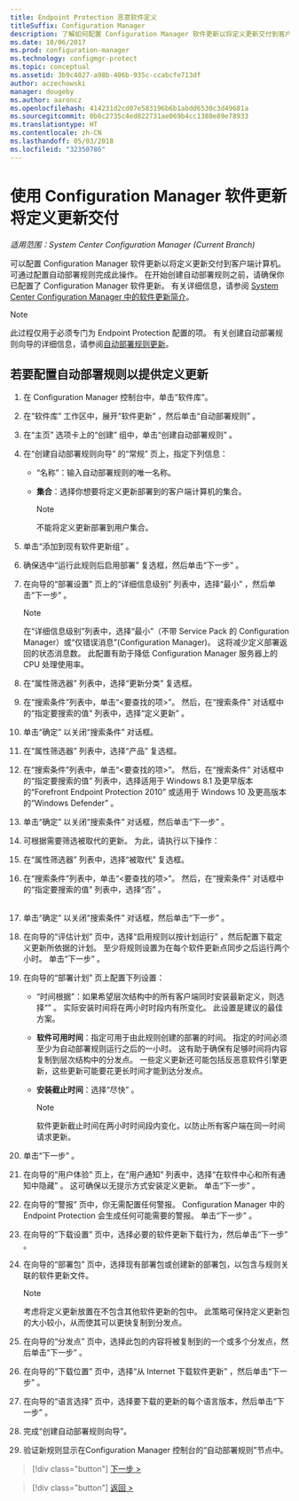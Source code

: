 ```yaml
---
title: Endpoint Protection 恶意软件定义
titleSuffix: Configuration Manager
description: 了解如何配置 Configuration Manager 软件更新以将定义更新交付到客户端计算机。
ms.date: 10/06/2017
ms.prod: configuration-manager
ms.technology: configmgr-protect
ms.topic: conceptual
ms.assetid: 3b9c4027-a98b-406b-935c-ccabcfe713df
author: aczechowski
manager: dougeby
ms.author: aaroncz
ms.openlocfilehash: 414231d2cd07e583196b6b1abdd6530c3d49681a
ms.sourcegitcommit: 0b0c2735c4ed822731ae069b4cc1380e89e78933
ms.translationtype: HT
ms.contentlocale: zh-CN
ms.lasthandoff: 05/03/2018
ms.locfileid: "32350786"
---
```

#  <a name="using-configuration-manager-software-updates-to-deliver-definition-updates"></a>使用 Configuration Manager 软件更新将定义更新交付

*适用范围：System Center Configuration Manager (Current Branch)*


 可以配置 Configuration Manager 软件更新以将定义更新交付到客户端计算机。 可通过配置自动部署规则完成此操作。 在开始创建自动部署规则之前，请确保你已配置了 Configuration Manager 软件更新。 有关详细信息，请参阅 [System Center Configuration Manager 中的软件更新简介](/sccm/sum/understand/software-updates-introduction)。

> [!NOTE]
>  此过程仅用于必须专门为 Endpoint Protection 配置的项。 有关创建自动部署规则向导的详细信息，请参阅[自动部署规则更新](/sccm/sum/deploy-use/automatically-deploy-software-updates)。

## <a name="to-configure-an-automatic-deployment-rule-to-deliver-definition-updates"></a>若要配置自动部署规则以提供定义更新

1.  在 Configuration Manager 控制台中，单击“软件库”。

2.  在“软件库”  工作区中，展开“软件更新” ，然后单击“自动部署规则” 。

3.  在“主页”  选项卡上的“创建”  组中，单击“创建自动部署规则” 。

4.  在“创建自动部署规则向导”  的“常规” 页上，指定下列信息：

    -   “名称”：输入自动部署规则的唯一名称。

    -   **集合**：选择你想要将定义更新部署到的客户端计算机的集合。

        > [!NOTE]
        >  不能将定义更新部署到用户集合。

5.  单击“添加到现有软件更新组” 。

6.  确保选中“运行此规则后启用部署”   复选框，然后单击“下一步” 。

7.  在向导的“部署设置”  页上的“详细信息级别”  列表中，选择“最小” ，然后单击“下一步” 。

    > [!NOTE]
    >  在“详细信息级别”列表中，选择“最小”（不带 Service Pack 的 Configuration Manager）或“仅错误消息”(Configuration Manager)。 这将减少定义部署返回的状态消息数。 此配置有助于降低 Configuration Manager 服务器上的 CPU 处理使用率。

8.  在“属性筛选器”  列表中，选择“更新分类”  复选框。

9. 在“搜索条件”列表中，单击“<要查找的项\>”。 然后，在“搜索条件”  对话框中的“指定要搜索的值”  列表中，选择“定义更新” 。

10. 单击“确定”  以关闭“搜索条件”  对话框。

11. 在“属性筛选器”  列表中，选择“产品”  复选框。

12. 在“搜索条件”列表中，单击“<要查找的项\>”。 然后，在“搜索条件”  对话框中的“指定要搜索的值”  列表中，选择适用于 Windows 8.1 及更早版本的“Forefront Endpoint Protection 2010”  或适用于 Windows 10 及更高版本的“Windows Defender”  。

13. 单击“确定”  以关闭“搜索条件”  对话框，然后单击“下一步” 。

14. 可根据需要筛选被取代的更新。   为此，请执行以下操作：
  1.  在“属性筛选器”  列表中，选择“被取代”  复选框。
  2.  在“搜索条件”列表中，单击“<要查找的项\>”。 然后，在“搜索条件”  对话框中的“指定要搜索的值”  列表中，选择“否” 。  <br><br>

15. 单击“确定”  以关闭“搜索条件”  对话框，然后单击“下一步” 。

16. 在向导的“评估计划”  页中，选择“启用规则以按计划运行” ，然后配置下载定义更新所依据的计划。 至少将规则设置为在每个软件更新点同步之后运行两个小时。 单击“下一步” 。

17. 在向导的“部署计划”  页上配置下列设置：

    -   “时间根据”：如果希望层次结构中的所有客户端同时安装最新定义，则选择“”  。 实际安装时间将在两小时时段内有所变化。 此设置是建议的最佳方案。

    -   **软件可用时间**：指定可用于由此规则创建的部署的时间。 指定的时间必须至少为自动部署规则运行之后的一小时。 这有助于确保有足够时间将内容复制到层次结构中的分发点。 一些定义更新还可能包括反恶意软件引擎更新，这些更新可能要花更长时间才能到达分发点。

    -   **安装截止时间**：选择“尽快” 。

        > [!NOTE]
        >  软件更新截止时间在两小时时间段内变化，以防止所有客户端在同一时间请求更新。

18. 单击“下一步” 。

19. 在向导的“用户体验”  页上，在“用户通知”  列表中，选择“在软件中心和所有通知中隐藏” 。   这可确保以无提示方式安装定义更新。 单击“下一步” 。

20. 在向导的“警报”  页中，你无需配置任何警报。 Configuration Manager 中的 Endpoint Protection 会生成任何可能需要的警报。 单击“下一步” 。

21. 在向导的“下载设置”  页中，选择必要的软件更新下载行为，然后单击“下一步” 。

22. 在向导的“部署包”  页中，选择现有部署包或创建新的部署包，以包含与规则关联的软件更新文件。

    > [!NOTE]
    >  考虑将定义更新放置在不包含其他软件更新的包中。 此策略可保持定义更新包的大小较小，从而使其可以更快复制到分发点。

23. 在向导的“分发点”  页中，选择此包的内容将被复制到的一个或多个分发点，然后单击“下一步” 。

24. 在向导的“下载位置”  页中，选择“从 Internet 下载软件更新” ，然后单击“下一步” 。

25. 在向导的“语言选择”  页中，选择要下载的更新的每个语言版本，然后单击“下一步” 。

26. 完成“创建自动部署规则向导”。

27. 验证新规则显示在Configuration Manager 控制台的“自动部署规则”节点中。


> [!div class="button"]
[下一步 >](endpoint-antimalware-policies.md)

> [!div class="button"]
[返回 >](endpoint-configure-alerts.md)
